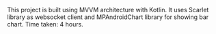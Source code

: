 This project is built using MVVM architecture with Kotlin. It uses Scarlet library as websocket client and MPAndroidChart library for showing bar chart.
Time taken: 4 hours.
